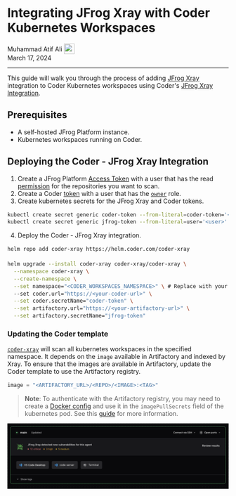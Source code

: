 # Integrating JFrog Xray with Coder Kubernetes Workspaces

<div>
  <a href="https://github.com/matifali" style="text-decoration: none; color: inherit;">
    <span style="vertical-align:middle;">Muhammad Atif Ali</span>
    <img src="https://github.com/matifali.png" width="24px" height="24px" style="vertical-align:middle; margin: 0px;"/>
  </a>
</div>
March 17, 2024

---

This guide will walk you through the process of adding
[JFrog Xray](https://jfrog.com/xray/) integration to Coder Kubernetes workspaces
using Coder's [JFrog Xray Integration](https://github.com/coder/coder-xray).

## Prerequisites

- A self-hosted JFrog Platform instance.
- Kubernetes workspaces running on Coder.

## Deploying the Coder - JFrog Xray Integration

1. Create a JFrog Platform
   [Access Token](https://jfrog.com/help/r/jfrog-platform-administration-documentation/access-tokens)
   with a user that has the read
   [permission](https://jfrog.com/help/r/jfrog-platform-administration-documentation/permissions)
   for the repositories you want to scan.
2. Create a Coder
   [token](https://coder.com/docs/cli/tokens_create#tokens-create)
   with a user that has the
   [`owner`](https://coder.com/docs/admin/users#roles) role.
3. Create kubernetes secrets for the JFrog Xray and Coder tokens.

```bash
kubectl create secret generic coder-token --from-literal=coder-token='<token>'
kubectl create secret generic jfrog-token --from-literal=user='<user>' --from-literal=token='<token>'
```

4. Deploy the Coder - JFrog Xray integration.

```bash
helm repo add coder-xray https://helm.coder.com/coder-xray

helm upgrade --install coder-xray coder-xray/coder-xray \
  --namespace coder-xray \
  --create-namespace \
  --set namespace="<CODER_WORKSPACES_NAMESPACE>" \ # Replace with your Coder workspaces namespace
  --set coder.url="https://<your-coder-url>" \
  --set coder.secretName="coder-token" \
  --set artifactory.url="https://<your-artifactory-url>" \
  --set artifactory.secretName="jfrog-token"
```

### Updating the Coder template

[`coder-xray`](https://github.com/coder/coder-xray) will scan all kubernetes
workspaces in the specified namespace. It depends on the `image` available in
Artifactory and indexed by Xray. To ensure that the images are available in
Artifactory, update the Coder template to use the Artifactory registry.

```tf
image = "<ARTIFACTORY_URL>/<REPO>/<IMAGE>:<TAG>"
```

> **Note**: To authenticate with the Artifactory registry, you may need to
> create a
> [Docker config](https://jfrog.com/help/r/jfrog-artifactory-documentation/docker-advanced-topics)
> and use it in the `imagePullSecrets` field of the kubernetes pod. See this
> [guide](./image-pull-secret.md) for more information.

![JFrog Xray Integration](../images/guides/xray-integration/example.png)

